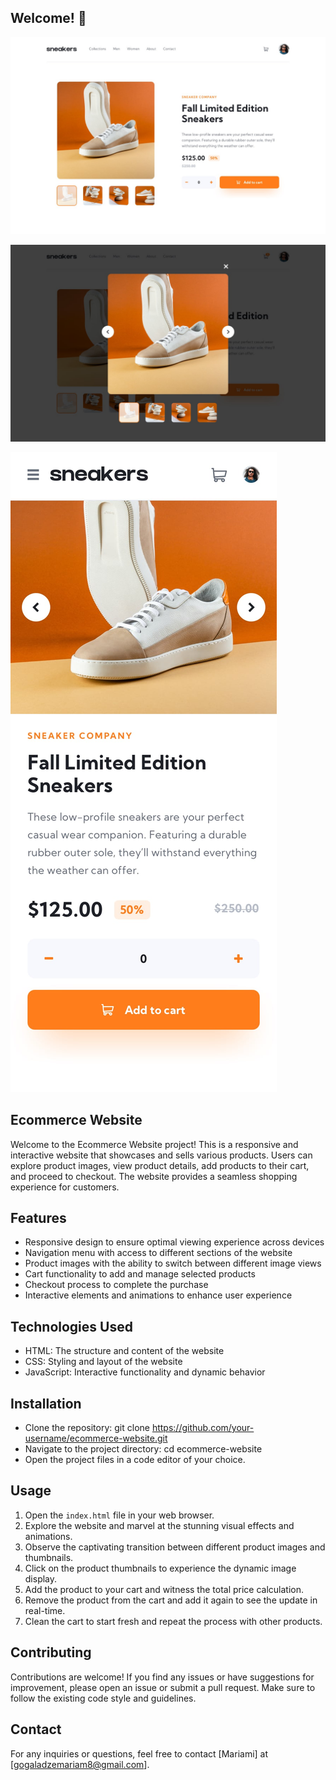 
## Welcome! 👋

![Design preview for the E-commerce product page coding challenge](./PreView3.jpeg)

![E-commerce product page coding challenge](./preview2.jpeg)

![page coding challenge](./preview.jpeg)


## Ecommerce Website


Welcome to the Ecommerce Website project! This is a responsive and interactive website that showcases and sells various products. Users can explore product images, view product details, add products to their cart, and proceed to checkout. The website provides a seamless shopping experience for customers.



## Features
 - Responsive design to ensure optimal viewing experience across devices
 - Navigation menu with access to different sections of the website
 - Product images with the ability to switch between different image views
 - Cart functionality to add and manage selected products
 - Checkout process to complete the purchase
 - Interactive elements and animations to enhance user experience



## Technologies Used

 - HTML: The structure and content of the website
 - CSS: Styling and layout of the website
 - JavaScript: Interactive functionality and dynamic behavior


## Installation

 - Clone the repository: git clone https://github.com/your-username/ecommerce-website.git
 - Navigate to the project directory: cd ecommerce-website
 - Open the project files in a code editor of your choice.


## Usage

1. Open the `index.html` file in your web browser.
2. Explore the website and marvel at the stunning visual effects and animations.
3. Observe the captivating transition between different product images and thumbnails.
4. Click on the product thumbnails to experience the dynamic image display.
5. Add the product to your cart and witness the total price calculation.
6. Remove the product from the cart and add it again to see the update in real-time.
7. Clean the cart to start fresh and repeat the process with other products.

## Contributing

Contributions are welcome! If you find any issues or have suggestions for improvement, please open an issue or submit a pull request. Make sure to follow the existing code style and guidelines.

## Contact


For any inquiries or questions, feel free to contact [Mariami] at [gogaladzemariam8@gmail.com].



